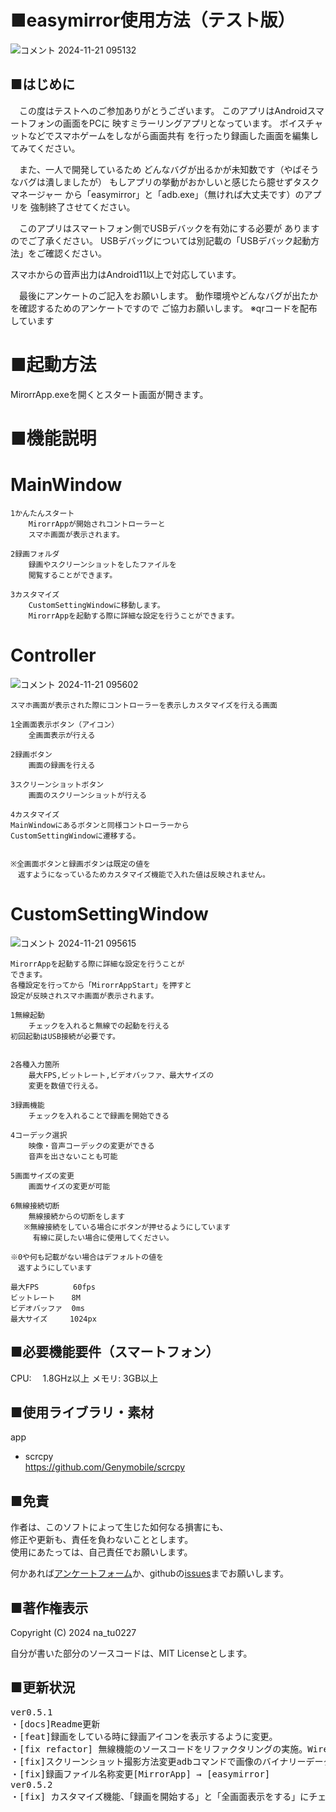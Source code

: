 # ■easymirror使用方法（テスト版）
![コメント 2024-11-21 095132](https://github.com/user-attachments/assets/89e474ae-d666-4b3a-b6c5-3864239c68cb)

## ■はじめに
　この度はテストへのご参加ありがとうございます。
このアプリはAndroidスマートフォンの画面をPCに
映すミラーリングアプリとなっています。
ボイスチャットなどでスマホゲームをしながら画面共有
を行ったり録画した画面を編集してみてください。

　また、一人で開発しているため
どんなバグが出るかが未知数です（やばそうなバグは潰しましたが）
もしアプリの挙動がおかしいと感じたら臆せずタスクマネージャー
から「easymirror」と「adb.exe」（無ければ大丈夫です）のアプリを
強制終了させてください。

　このアプリはスマートフォン側でUSBデバックを有効にする必要が
ありますのでご了承ください。
USBデバッグについては別記載の「USBデバック起動方法」をご確認ください。

スマホからの音声出力はAndroid11以上で対応しています。

　最後にアンケートのご記入をお願いします。
動作環境やどんなバグが出たかを確認するためのアンケートですので
ご協力お願いします。
※qrコードを配布しています



# ■起動方法
MirorrApp.exeを開くとスタート画面が開きます。

# ■機能説明
#  MainWindow
    1かんたんスタート
        MirorrAppが開始されコントローラーと
        スマホ画面が表示されます。

    2録画フォルダ
        録画やスクリーンショットをしたファイルを
        閲覧することができます。

    3カスタマイズ
        CustomSettingWindowに移動します。
        MirorrAppを起動する際に詳細な設定を行うことができます。      
# Controller
![コメント 2024-11-21 095602](https://github.com/user-attachments/assets/22fdb0ce-06b4-4652-8617-cf81f272f8d6)

    スマホ画面が表示された際にコントローラーを表示しカスタマイズを行える画面

    1全画面表示ボタン（アイコン）
        全画面表示が行える

    2録画ボタン
        画面の録画を行える
    
    3スクリーンショットボタン
        画面のスクリーンショットが行える

    4カスタマイズ
	MainWindowにあるボタンと同様コントローラーから
	CustomSettingWindowに遷移する。

    
    ※全画面ボタンと録画ボタンは既定の値を
    　返すようになっているためカスタマイズ機能で入れた値は反映されません。


# CustomSettingWindow
![コメント 2024-11-21 095615](https://github.com/user-attachments/assets/96691bf7-dd30-4971-b4eb-aa07440dc252)


    MirorrAppを起動する際に詳細な設定を行うことが
    できます。
    各種設定を行ってから「MirorrAppStart」を押すと
    設定が反映されスマホ画面が表示されます。

    1無線起動
        チェックを入れると無線での起動を行える
	初回起動はUSB接続が必要です。
        
    
    2各種入力箇所
        最大FPS,ビットレート,ビデオバッファ、最大サイズの
        変更を数値で行える。
    
    3録画機能
        チェックを入れることで録画を開始できる

    4コーデック選択
        映像・音声コーデックの変更ができる
        音声を出さないことも可能
    
    5画面サイズの変更
        画面サイズの変更が可能

    6無線接続切断
        無線接続からの切断をします
       ※無線接続をしている場合にボタンが押せるようにしています
         有線に戻したい場合に使用してください。

    ※0や何も記載がない場合はデフォルトの値を
    　返すようにしています

    最大FPS　      60fps
    ビットレート　  8M
    ビデオバッファ  0ms
    最大サイズ     1024px


## ■必要機能要件（スマートフォン）
CPU:　	1.8GHz以上
メモリ: 3GB以上

## ■使用ライブラリ・素材
app
- scrcpy  
https://github.com/Genymobile/scrcpy

## ■免責
作者は、このソフトによって生じた如何なる損害にも、  
修正や更新も、責任を負わないこととします。  
使用にあたっては、自己責任でお願いします。 

何かあれば[アンケートフォーム](https://forms.gle/xqppvi1PdnVyThGj7)か、githubの[issues](https://github.com/na-tu0227/easymirror/issues)までお願いします。


## ■著作権表示
Copyright (C) 2024 na_tu0227

自分が書いた部分のソースコードは、MIT Licenseとします。

## ■更新状況
<pre>
ver0.5.1 
・[docs]Readme更新
・[feat]録画をしている時に録画アイコンを表示するように変更。
・[fix refactor] 無線機能のソースコードをリファクタリングの実施。WirelessProcからプロセスを呼び出していたのをMainProcで呼び出すように修正、nullチェックも無くなる。
・[fix]スクリーンショット撮影方法変更adbコマンドで画像のバイナリーデータを取得し保存する。
・[fix]録画ファイル名称変更[MirrorApp] → [easymirror]
ver0.5.2
・[fix] カスタマイズ機能、「録画を開始する」と「全画面表示をする」にチェックを入れると、どちらも停止できない状況になるため録画を停止できるように修正。

</pre>












